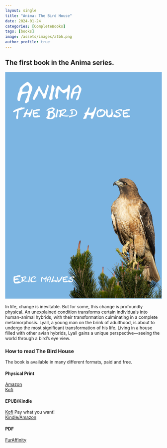 ```yaml
---
layout: single
title: "Anima: The Bird House"
date: 2024-01-24 
categories: [CompleteBooks]
tags: [books]
image: /assets/images/atbh.png
author_profile: true
---
```


## The first book in the Anima series.

![Anima: The Bird House](/assets/images/atbh.png "Anima: The Bird House")

In life, change is inevitable. But for some, this change is profoundly physical. An unexplained condition transforms certain individuals into human-animal hybrids, with their transformation culminating in a complete metamorphosis. Lyall, a young man on the brink of adulthood, is about to undergo the most significant transformation of his life. Living in a house filled with other avian hybrids, Lyall gains a unique perspective—seeing the world through a bird’s eye view.

### How to read The Bird House

The book is available in many different formats, paid and free.

#### Physical Print
[Amazon](https://a.co/d/iohkhjz)  
[Kofi](https://ko-fi.com/s/595091cdf3)

#### EPUB/Kindle
[Kofi](https://ko-fi.com/s/aed8acd235) Pay what you want!  
[Kindle/Amazon](https://a.co/d/degGSbY)

#### PDF
[FurAffinity](https://www.furaffinity.net/view/49571094/)
